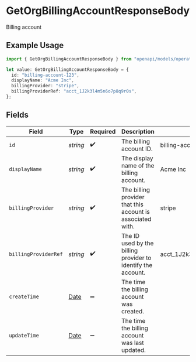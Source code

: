 # GetOrgBillingAccountResponseBody

Billing account

## Example Usage

```typescript
import { GetOrgBillingAccountResponseBody } from "openapi/models/operations";

let value: GetOrgBillingAccountResponseBody = {
  id: "billing-account-123",
  displayName: "Acme Inc",
  billingProvider: "stripe",
  billingProviderRef: "acct_1J2k3l4m5n6o7p8q9r0s",
};
```

## Fields

| Field                                                                                         | Type                                                                                          | Required                                                                                      | Description                                                                                   | Example                                                                                       |
| --------------------------------------------------------------------------------------------- | --------------------------------------------------------------------------------------------- | --------------------------------------------------------------------------------------------- | --------------------------------------------------------------------------------------------- | --------------------------------------------------------------------------------------------- |
| `id`                                                                                          | *string*                                                                                      | :heavy_check_mark:                                                                            | The billing account ID.                                                                       | billing-account-123                                                                           |
| `displayName`                                                                                 | *string*                                                                                      | :heavy_check_mark:                                                                            | The display name of the billing account.                                                      | Acme Inc                                                                                      |
| `billingProvider`                                                                             | *string*                                                                                      | :heavy_check_mark:                                                                            | The billing provider that this account is associated with.                                    | stripe                                                                                        |
| `billingProviderRef`                                                                          | *string*                                                                                      | :heavy_check_mark:                                                                            | The ID used by the billing provider to identify the account.                                  | acct_1J2k3l4m5n6o7p8q9r0s                                                                     |
| `createTime`                                                                                  | [Date](https://developer.mozilla.org/en-US/docs/Web/JavaScript/Reference/Global_Objects/Date) | :heavy_minus_sign:                                                                            | The time the billing account was created.                                                     |                                                                                               |
| `updateTime`                                                                                  | [Date](https://developer.mozilla.org/en-US/docs/Web/JavaScript/Reference/Global_Objects/Date) | :heavy_minus_sign:                                                                            | The time the billing account was last updated.                                                |                                                                                               |